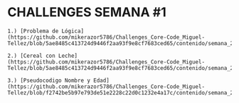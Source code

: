 # CHALLENGES SEMANA #1

    1.) [Problema de Lógica](https://github.com/mikerazor5786/Challenges_Core-Code_Miguel-Tellez/blob/5ae8485c413724d9446f2aa93f9e8cf7683ced65/contenido/semana_2/problema%20de%20logica/readme.md)

    2.) [Cereal con Leche](https://github.com/mikerazor5786/Challenges_Core-Code_Miguel-Tellez/blob/5ae8485c413724d9446f2aa93f9e8cf7683ced65/contenido/semana_2/algoritmo%20y%20df%20cereal/readme.md)

    3.) [Pseudocodigo Nombre y Edad](https://github.com/mikerazor5786/Challenges_Core-Code_Miguel-Tellez/blob/f2742be5b97e793de51e2228c22d0c1232e4a17c/contenido/semana_2/edad%20y%20nombre/readme.md)

